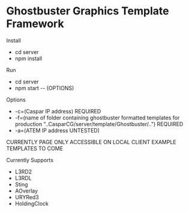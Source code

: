# Ghostbuster Graphics Template Framework
 
Install
- cd server
- npm install
 
Run
- cd server
- npm start -- (OPTIONS)

Options
- -c=(Caspar IP address) REQUIRED
- -f=(name of folder containing ghostbuster formatted templates for production "..CasparCG/server/template/Ghostbuster/..") REQUIRED
- -a=(ATEM IP address UNTESTED)

CURRENTLY PAGE ONLY ACCESSIBLE ON LOCAL CLIENT
EXAMPLE TEMPLATES TO COME

Currently Supports
- L3RD2
- L3RDL
- Sting
- AOverlay
- URYRed3
- HoldingClock
